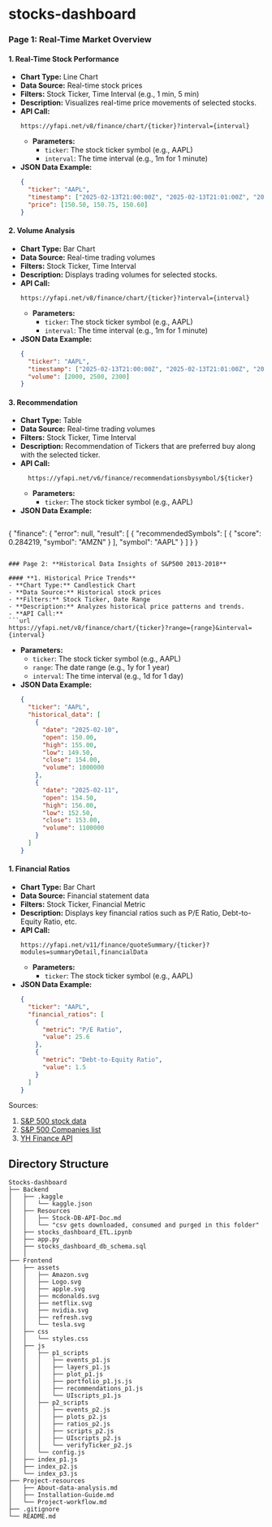 # stocks-dashboard



### Page 1: **Real-Time Market Overview**

#### **1. Real-Time Stock Performance**
- **Chart Type:** Line Chart
- **Data Source:** Real-time stock prices
- **Filters:** Stock Ticker, Time Interval (e.g., 1 min, 5 min)
- **Description:** Visualizes real-time price movements of selected stocks.
- **API Call:** 
  ```url
  https://yfapi.net/v8/finance/chart/{ticker}?interval={interval}
  ```
  - **Parameters:**
    - `ticker`: The stock ticker symbol (e.g., AAPL)
    - `interval`: The time interval (e.g., 1m for 1 minute)
- **JSON Data Example:**
  ```json
  {
    "ticker": "AAPL",
    "timestamp": ["2025-02-13T21:00:00Z", "2025-02-13T21:01:00Z", "2025-02-13T21:02:00Z"],
    "price": [150.50, 150.75, 150.60]
  }
  ```
#### **2. Volume Analysis**
- **Chart Type:** Bar Chart
- **Data Source:** Real-time trading volumes
- **Filters:** Stock Ticker, Time Interval
- **Description:** Displays trading volumes for selected stocks.
- **API Call:** 
  ```url
  https://yfapi.net/v8/finance/chart/{ticker}?interval={interval}
  ```
  - **Parameters:**
    - `ticker`: The stock ticker symbol (e.g., AAPL)
    - `interval`: The time interval (e.g., 1m for 1 minute)
- **JSON Data Example:**
  ```json
  {
    "ticker": "AAPL",
    "timestamp": ["2025-02-13T21:00:00Z", "2025-02-13T21:01:00Z", "2025-02-13T21:02:00Z"],
    "volume": [2000, 2500, 2300]
  }
  ```
#### **3. Recommendation**
- **Chart Type:** Table
- **Data Source:** Real-time trading volumes
- **Filters:** Stock Ticker, Time Interval
- **Description:** Recommendation of Tickers that are preferred buy along with the selected ticker.
- **API Call:** 
  ```url
    https://yfapi.net/v6/finance/recommendationsbysymbol/${ticker}
  ```
  - **Parameters:**
    - `ticker`: The stock ticker symbol (e.g., AAPL)
- **JSON Data Example:**
  ```json
{
  "finance": {
    "error": null,
    "result": [
      {
        "recommendedSymbols": [
          {
            "score": 0.284219,
            "symbol": "AMZN"
          }
        ],
        "symbol": "AAPL"
      }
    ]
  }
}
  ```

### Page 2: **Historical Data Insights of S&P500 2013-2018**

#### **1. Historical Price Trends**
- **Chart Type:** Candlestick Chart
- **Data Source:** Historical stock prices
- **Filters:** Stock Ticker, Date Range
- **Description:** Analyzes historical price patterns and trends.
- **API Call:** 
  ```url
  https://yfapi.net/v8/finance/chart/{ticker}?range={range}&interval={interval}
  ```
  - **Parameters:**
    - `ticker`: The stock ticker symbol (e.g., AAPL)
    - `range`: The date range (e.g., 1y for 1 year)
    - `interval`: The time interval (e.g., 1d for 1 day)
- **JSON Data Example:**
  ```json
  {
    "ticker": "AAPL",
    "historical_data": [
      {
        "date": "2025-02-10",
        "open": 150.00,
        "high": 155.00,
        "low": 149.50,
        "close": 154.00,
        "volume": 1000000
      },
      {
        "date": "2025-02-11",
        "open": 154.50,
        "high": 156.00,
        "low": 152.50,
        "close": 153.00,
        "volume": 1100000
      }
    ]
  }
  ```

#### **1. Financial Ratios**
- **Chart Type:** Bar Chart
- **Data Source:** Financial statement data
- **Filters:** Stock Ticker, Financial Metric
- **Description:** Displays key financial ratios such as P/E Ratio, Debt-to-Equity Ratio, etc.
- **API Call:** 
  ```url
  https://yfapi.net/v11/finance/quoteSummary/{ticker}?modules=summaryDetail,financialData
  ```
  - **Parameters:**
    - `ticker`: The stock ticker symbol (e.g., AAPL)
- **JSON Data Example:**
  ```json
  {
    "ticker": "AAPL",
    "financial_ratios": [
      {
        "metric": "P/E Ratio",
        "value": 25.6
      },
      {
        "metric": "Debt-to-Equity Ratio",
        "value": 1.5
      }
    ]
  }
  ```

Sources:
1. [S&P 500 stock data](https://www.kaggle.com/datasets/camnugent/sandp500)
2. [S&P 500 Companies list](https://en.wikipedia.org/wiki/List_of_S%26P_500_companies)
3. [YH Finance API](https://financeapi.net/)


## Directory Structure
```
Stocks-dashboard
├── Backend
│   ├── .kaggle
│   │   └── kaggle.json
│   ├── Resources
│   │   ├── Stock-DB-API-Doc.md
│   │   └── "csv gets downloaded, consumed and purged in this folder" 
│   ├── stocks_dashboard_ETL.ipynb
│   ├── app.py
│   ├── stocks_dashboard_db_schema.sql      
│   │       
├── Frontend
│   ├── assets
│   │   ├── Amazon.svg
│   │   ├── Logo.svg
│   │   ├── apple.svg
│   │   ├── mcdonalds.svg
│   │   ├── netflix.svg
│   │   ├── nvidia.svg
│   │   ├── refresh.svg
│   │   └── tesla.svg
│   ├── css
│   │   └── styles.css
│   ├── js
│   │   ├── p1_scripts
│   │   │   ├── events_p1.js
│   │   │   ├── layers_p1.js
│   │   │   ├── plot_p1.js
│   │   │   ├── portfolio_p1.js.js
│   │   │   ├── recommendations_p1.js
│   │   │   └── UIscripts_p1.js
│   │   ├── p2_scripts
│   │   │   ├── events_p2.js
│   │   │   ├── plots_p2.js
│   │   │   ├── ratios_p2.js
│   │   │   ├── scripts_p2.js
│   │   │   ├── UIscripts_p2.js
│   │   │   └── verifyTicker_p2.js
│   │   └── config.js
│   ├── index_p1.js
│   ├── index_p2.js
│   └── index_p3.js
├── Project-resources
│   ├── About-data-analysis.md
│   ├── Installation-Guide.md
│   └── Project-workflow.md
├── .gitignore
└── README.md
 
